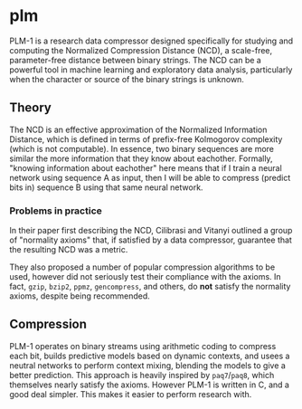 # plm
PLM-1 is a research data compressor designed specifically for studying and computing the Normalized Compression Distance (NCD), a scale-free, parameter-free distance between binary strings. The NCD can be a powerful tool in machine learning and exploratory data analysis, particularly when the character or source of the binary strings is unknown.

## Theory
The NCD is an effective approximation of the Normalized Information Distance, which is defined in terms of prefix-free Kolmogorov complexity (which is not computable). In essence, two binary sequences are more similar the more information that they know about eachother. Formally, "knowing information about eachother" here means that if I train a neural network using sequence A as input, then I will be able to compress (predict bits in) sequence B using that same neural network.

### Problems in practice
In their paper first describing the NCD, Cilibrasi and Vitanyi outlined a group of "normality axioms" that, if satisfied by a data compressor, guarantee that the resulting NCD was a metric. 

They also proposed a number of popular compression algorithms to be used, however did not seriously test their compliance with the axioms. In fact, `gzip`, `bzip2`, `ppmz`, `gencompress`, and others, do **not** satisfy the normality axioms, despite being recommended.

## Compression
PLM-1 operates on binary streams using arithmetic coding to compress each bit, builds predictive models based on dynamic contexts, and usees a neutral networks to perform context mixing, blending the models to give a better prediction. This approach is heavily inspired by `paq7`/`paq8`, which themselves nearly satisfy the axioms. However PLM-1 is written in C, and a good deal simpler. This makes it easier to perform research with.


